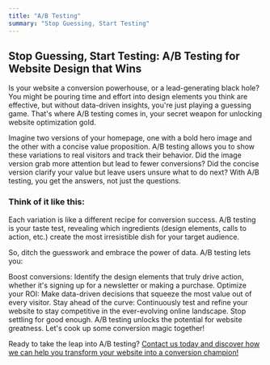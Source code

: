 ```yaml
---
title: "A/B Testing"
summary: "Stop Guessing, Start Testing"
---
```


## Stop Guessing, Start Testing: A/B Testing for Website Design that Wins

Is your website a conversion powerhouse, or a lead-generating black hole? You might be pouring time and effort into design elements you think are effective, but without data-driven insights, you're just playing a guessing game. That's where A/B testing comes in, your secret weapon for unlocking website optimization gold.

Imagine two versions of your homepage, one with a bold hero image and the other with a concise value proposition. A/B testing allows you to show these variations to real visitors and track their behavior. Did the image version grab more attention but lead to fewer conversions? Did the concise version clarify your value but leave users unsure what to do next? With A/B testing, you get the answers, not just the questions.

### Think of it like this:

Each variation is like a different recipe for conversion success. A/B testing is your taste test, revealing which ingredients (design elements, calls to action, etc.) create the most irresistible dish for your target audience.

So, ditch the guesswork and embrace the power of data. A/B testing lets you:

Boost conversions: Identify the design elements that truly drive action, whether it's signing up for a newsletter or making a purchase.
Optimize your ROI: Make data-driven decisions that squeeze the most value out of every visitor.
Stay ahead of the curve: Continuously test and refine your website to stay competitive in the ever-evolving online landscape.
Stop settling for good enough. A/B testing unlocks the potential for website greatness. Let's cook up some conversion magic together!

Ready to take the leap into A/B testing? [Contact us today and discover how we can help you transform your website into a conversion champion!](https://www.colbal.com/bookings/)
